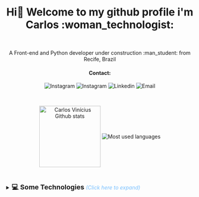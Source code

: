 <h1 align="center"> Hi👋 Welcome to my github profile i'm Carlos :woman_technologist:</h1>
  </br>
<p align="center">A Front-end and Python developer under construction :man_student: from Recife, Brazil</p>
<h4 align="center" > Contact: </h4>

<p align="center">
  <a href="https://api.whatsapp.com/send?phone=5581979059036" target="_blank" style="text-decoration: none;">
    <img alt="Instagram" src="https://img.shields.io/badge/WhatsApp-25D366?style=for-the-badge&logo=whatsapp&logoColor=white"></a>
  
  <a href="https://www.instagram.com/vinicarlosss/" target="_blank" style="text-decoration: none;">
    <img alt="Instagram" src="https://img.shields.io/badge/Instagram-E4405F?style=for-the-badge&logo=instagram&logoColor=white"></a>  
  
  <a href="https://www.linkedin.com/in/carlos-vin%C3%ADcius-7a963b205/" target="_blank" style="text-decoration: none;">
    <img alt="Linkedin" src="https://img.shields.io/badge/LinkedIn-0077B5?style=for-the-badge&logo=linkedin&logoColor=white"></a>
  
  <a href="mailto:carlos.viniciusufrpe@gmail.com" target="_blank" style="text-decoration: none;">
    <img alt="Email" src="https://img.shields.io/badge/Gmail-D14836?style=for-the-badge&logo=gmail&logoColor=white"></a>
</p>

<br>

<p align="center">
  <img align="center"
       alt="Carlos Vinícius Github stats"
       style="margin-bottom: 10px;"
       height="165" src = "https://github-readme-stats.vercel.app/api?username=vinicarlosss&show_icons=true&theme=midnight-purple&layout=compact" />
  <img align="center"
       alt="Most used languages"
       style="margin-bottom: 10px;"
       src = "https://github-readme-stats.vercel.app/api/top-langs/?username=vinicarlosss&theme=midnight-purple&layout=compact" />
</p>
<br>

<details>
  <summary style="cursor: pointer;"> <b style="font-size: 18px; "> 💻 Some Technologies </b> <i style="color: #79c0ff;">(Click here to expand)</i> </summary>
  <br>
  <h4>💬 Languages:</h4><br/>
  <samp>
      <p align="left">
        <img alt="Javascript" src="https://img.shields.io/badge/-JavaScript%20ES6-F7B93E?style=flat-square&logo=javascript&logoColor=black" />
        <img alt="HTML5" src="https://img.shields.io/badge/-HTML5-E34F26?style=flat-square&logo=html5&logoColor=white" />
        <img alt="CSS3" src="https://img.shields.io/badge/-CSS3-549FDE?style=flat-square&logo=css3&logoColor=white" />
        <img alt="Javascript" src=https://img.shields.io/badge/Python-3776AB?style=for-the-badge&logo=python&logoColor=white" />
    </p>
  </samp>
    <h4>🔨 Frameworks & Libraries: </h4><br/>
   <samp>
    <p align="left">
     <img alt="React" src="https://img.shields.io/badge/-React%20JS-262B32?style=flat-square&logo=react&logoColor=00D0F6" />
     <img alt="Styled Components" src="https://img.shields.io/badge/-Styled%20Components-FFC8CB?style=flat-square&logo=styledcomponents&logoColor=black" />
    </p>      
  </samp>
  
  <h4>📦 Database:</h4><br/>
    <p align="left">
      <img alt="MySQL" src="https://img.shields.io/badge/-MySQL-00758F?style=flat-square&logo=mysql&logoColor=white" />
    </p>  
  
</details>

